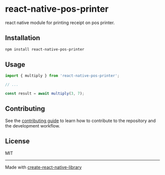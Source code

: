 # react-native-pos-printer

react native module for printing receipt on pos printer.

## Installation

```sh
npm install react-native-pos-printer
```

## Usage

```js
import { multiply } from 'react-native-pos-printer';

// ...

const result = await multiply(3, 7);
```

## Contributing

See the [contributing guide](CONTRIBUTING.md) to learn how to contribute to the repository and the development workflow.

## License

MIT

---

Made with [create-react-native-library](https://github.com/callstack/react-native-builder-bob)
